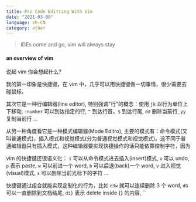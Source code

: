 ```yaml
---
title: Pro Code Editting With Vim
date: "2021-03-08"
language: zh-CN
category: other
---
```


> IDEs come and go, vim will always stay

#### an overview of vim

说起 vim 你会想起什么?

我的第一印象是快捷键，在 vim 中，几乎可以用快捷键做一切事情，很少需要去碰鼠标。

其次它是一种行编辑器(line editor), 特别强调"行"的概念：使用 `jk` 以行为单位上下移动, `:number` 可以到达指定的行, `^` 到达行首，`$` 到达行尾, `dd` 删除当前行, `yy` 复制当前行 ...

从另一种角度看它是一种模式编辑器(Mode Editro), 主要的模式有：命令模式(又叫普通模式)，插入模式和视觉模式(分为普通视觉模式和视觉模式)。这不同于普通编辑器只有插入模式，这种编辑器要实现快捷操作的话只能依靠控制字符，因为

vim 的快捷键还很语义化： `i` 可以从命令模式进去插入(insert)模式, `u` 可以 undo, `p` 表示 paste, `w` 可以前进一个 word, `b` 可以后退(back)一个 word, `v` 进入视觉(visual)模式, `x` 可以删除当前光标下的字符 ...

快捷键通过组合就能实现定制化的行为，比如 `d3w` 就可以连续删除 3 个 word, `dG` 可以一直删除到文档结尾, `di}` 表示 delete inside {} 的内容, ``
